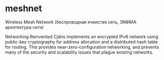 # meshnet
Wireless Mesh Network (беспроводная ячеистая сеть, ЭМИИА архитектура сети)

Networking Reinvented
Cjdns implements an encrypted IPv6 network using public-key cryptography for address allocation and a distributed hash table for routing. This provides near-zero-configuration networking, and prevents many of the security and scalability issues that plague existing networks.
